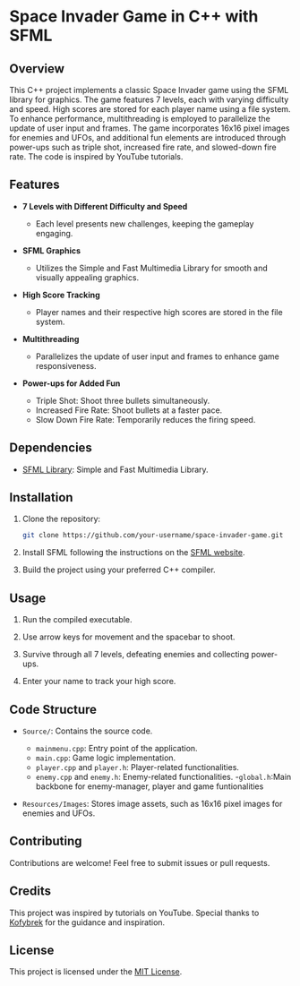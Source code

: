 
# Space Invader Game in C++ with SFML

## Overview

This C++ project implements a classic Space Invader game using the SFML library for graphics. The game features 7 levels, each with varying difficulty and speed. High scores are stored for each player name using a file system. To enhance performance, multithreading is employed to parallelize the update of user input and frames. The game incorporates 16x16 pixel images for enemies and UFOs, and additional fun elements are introduced through power-ups such as triple shot, increased fire rate, and slowed-down fire rate. The code is inspired by YouTube tutorials.

## Features

- **7 Levels with Different Difficulty and Speed**
  - Each level presents new challenges, keeping the gameplay engaging.

- **SFML Graphics**
  - Utilizes the Simple and Fast Multimedia Library for smooth and visually appealing graphics.

- **High Score Tracking**
  - Player names and their respective high scores are stored in the file system.

- **Multithreading**
  - Parallelizes the update of user input and frames to enhance game responsiveness.

- **Power-ups for Added Fun**
  - Triple Shot: Shoot three bullets simultaneously.
  - Increased Fire Rate: Shoot bullets at a faster pace.
  - Slow Down Fire Rate: Temporarily reduces the firing speed.

## Dependencies

- [SFML Library](https://www.sfml-dev.org/): Simple and Fast Multimedia Library.

## Installation

1. Clone the repository:

   ```bash
   git clone https://github.com/your-username/space-invader-game.git
   ```

2. Install SFML following the instructions on the [SFML website](https://www.sfml-dev.org/download.php).

3. Build the project using your preferred C++ compiler.

## Usage

1. Run the compiled executable.

2. Use arrow keys for movement and the spacebar to shoot.

3. Survive through all 7 levels, defeating enemies and collecting power-ups.

4. Enter your name to track your high score.

## Code Structure

- `Source/`: Contains the source code.
  - `mainmenu.cpp`: Entry point of the application.
  - `main.cpp`: Game logic implementation.
  - `player.cpp` and `player.h`: Player-related functionalities.
  - `enemy.cpp` and `enemy.h`: Enemy-related functionalities.
  -`global.h`:Main backbone for enemy-manager, player and game funtionalities

- `Resources/Images`: Stores image assets, such as 16x16 pixel images for enemies and UFOs.

## Contributing

Contributions are welcome! Feel free to submit issues or pull requests.

## Credits

This project was inspired by tutorials on YouTube. Special thanks to [Kofybrek](https://www.youtube.com/@Kofybrek) for the guidance and inspiration.

## License

This project is licensed under the [MIT License](LICENSE).
